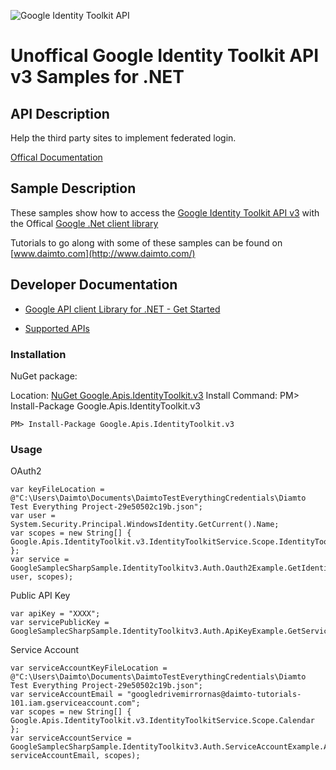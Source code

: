 ﻿![Google Identity Toolkit API](https://www.gstatic.com/images/branding/product/1x/googleg_32dp.png)

# Unoffical Google Identity Toolkit API v3 Samples for .NET  

## API Description

Help the third party sites to implement federated login.

[Offical Documentation](https://developers.google.com/identity-toolkit/v3/)

## Sample Description

These samples show how to access the [Google Identity Toolkit API v3](https://developers.google.com/identity-toolkit/v3/) with the Offical [Google .Net client library](https://github.com/google/google-api-dotnet-client)

Tutorials to go along with some of these samples can be found on [www.daimto.com](http://www.daimto.com/)

## Developer Documentation

* [Google API client Library for .NET - Get Started](https://developers.google.com/api-client-library/dotnet/get_started)

* [Supported APIs](https://developers.google.com/api-client-library/dotnet/apis/)

### Installation

NuGet package:

Location: [NuGet Google.Apis.IdentityToolkit.v3](https://www.nuget.org/packages/Google.Apis.IdentityToolkit.v3)
Install Command: PM>  Install-Package Google.Apis.IdentityToolkit.v3

```
PM> Install-Package Google.Apis.IdentityToolkit.v3
```

### Usage

OAuth2
```
var keyFileLocation = @"C:\Users\Daimto\Documents\DaimtoTestEverythingCredentials\Diamto Test Everything Project-29e50502c19b.json";
var user = System.Security.Principal.WindowsIdentity.GetCurrent().Name;
var scopes = new String[] { Google.Apis.IdentityToolkit.v3.IdentityToolkitService.Scope.IdentityToolkitReadonly };
var service = GoogleSamplecSharpSample.IdentityToolkitv3.Auth.Oauth2Example.GetIdentityToolkitService(keyFileLocation, user, scopes);
```

Public API Key

```
var apiKey = "XXXX";
var servicePublicKey = GoogleSamplecSharpSample.IdentityToolkitv3.Auth.ApiKeyExample.GetService(apiKey);
```

Service Account
```
var serviceAccountKeyFileLocation = @"C:\Users\Daimto\Documents\DaimtoTestEverythingCredentials\Diamto Test Everything Project-29e50502c19b.json";
var serviceAccountEmail = "googledrivemirrornas@daimto-tutorials-101.iam.gserviceaccount.com";
var scopes = new String[] { Google.Apis.IdentityToolkit.v3.IdentityToolkitService.Scope.Calendar };            
var serviceAccountService = GoogleSamplecSharpSample.IdentityToolkitv3.Auth.ServiceAccountExample.AuthenticateServiceAccount(serviceAccountKeyFileLocation, serviceAccountEmail, scopes);
```
